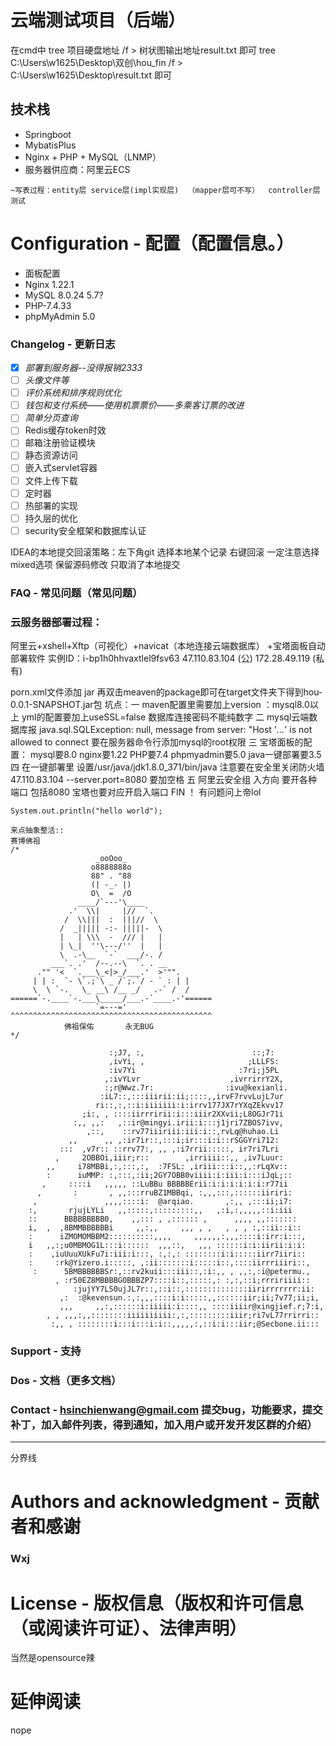 
云端测试项目（后端）
========================

在cmd中     tree 项目硬盘地址 /f > 树状图输出地址result.txt   即可
tree C:\Users\w1625\Desktop\双创\hou_fin /f > C:\Users\w1625\Desktop\result.txt   即可
## 技术栈

- Springboot
- MybatisPlus
- Nginx + PHP + MySQL（LNMP）
- 服务器供应商：阿里云ECS


`~写表过程：entity层 service层(impl实现层)  （mapper层可不写）  controller层   测试`

# Configuration - 配置（配置信息。）
- 面板配置
- Nginx 1.22.1
- MySQL 8.0.24     5.7?
- PHP-7.4.33
- phpMyAdmin 5.0


### Changelog - 更新日志
- [x] *部署到服务器--没得报销2333*<br />
- [ ] *头像文件等*<br />
- [ ] *评价系统和排序规则优化*<br />
- [ ] *钱包和支付系统——使用机票票价——多乘客订票的改进*<br />
- [ ] *简单分页查询*
- [ ] Redis缓存token时效
- [ ] 邮箱注册验证模块
- [ ] 静态资源访问
- [ ] 嵌入式servlet容器
- [ ] 文件上传下载  
- [ ] 定时器
- [ ] 热部署的实现
- [ ] 持久层的优化
- [ ] security安全框架和数据库认证

IDEA的本地提交回滚策略：左下角git  选择本地某个记录 右键回滚  一定注意选择mixed选项  保留源码修改  只取消了本地提交
### FAQ - 常见问题（常见问题）  


### 云服务器部署过程：
阿里云+xshell+Xftp（可视化）+navicat（本地连接云端数据库） +宝塔面板自动部署软件
实例ID：i-bp1h0hhvaxtlel9fsv63
47.110.83.104  (公)
172.28.49.119  (私有)

porn.xml文件添加
<packaging>jar</packaging>
再双击meaven的package即可在target文件夹下得到hou-0.0.1-SNAPSHOT.jar包
坑点：一 maven配置里需要加上version ：mysql8.0以上   yml的配置要加上useSSL=false  数据库连接密码不能纯数字
二 mysql云端数据库报  java.sql.SQLException: null, message from server: "Host '*.*.*.*' is not allowed to connect  要在服务器命令行添加mysql的root权限
三 宝塔面板的配置： mysql要8.0   nginx要1.22  PHP要7.4   phpmyadmin要5.0  java一键部署要3.5
四  在一键部署里 设置/usr/java/jdk1.8.0_371/bin/java
注意要在安全里关闭防火墙
47.110.83.104
 --server.port=8080   要加空格
五   阿里云安全组  入方向 要开各种端口  包括8080    宝塔也要对应开启入端口
FIN ！
    有问题问上帝lol
```(可以加编程语言名)
System.out.println("hello world");
```
```
来点抽象整活::
赛博佛祖
/*
                   _ooOoo_
                  o8888888o
                  88" . "88
                  (| -_- |)
                  O\  =  /O
               ____/`---'\____
             .'  \\|     |//  `.
            /  \\|||  :  |||//  \
           /  _||||| -:- |||||-  \
           |   | \\\  -  /// |   |
           | \_|  ''\---/''  |   |
           \  .-\__  `-`  ___/-. /
         ___`. .'  /--.--\  `. . __
      ."" '<  `.___\_<|>_/___.'  >'"".
     | | :  `- \`.;`\ _ /`;.`/ - ` : | |
     \  \ `-.   \_ __\ /__ _/   .-` /  /
======`-.____`-.___\_____/___.-`____.-'======
                   `=---='
^^^^^^^^^^^^^^^^^^^^^^^^^^^^^^^^^^^^^^^^^^^^^
            佛祖保佑       永无BUG
*/

                      :;J7, :,                        ::;7:
                      ,ivYi, ,                       ;LLLFS:
                      :iv7Yi                       :7ri;j5PL
                     ,:ivYLvr                    ,ivrrirrY2X,
                     :;r@Wwz.7r:                :ivu@kexianli.
                    :iL7::,:::iiirii:ii;::::,,irvF7rvvLujL7ur
                   ri::,:,::i:iiiiiii:i:irrv177JX7rYXqZEkvv17
                ;i:, , ::::iirrririi:i:::iiir2XXvii;L8OGJr71i
              :,, ,,:   ,::ir@mingyi.irii:i:::j1jri7ZBOS7ivv,
                 ,::,    ::rv77iiiriii:iii:i::,rvLq@huhao.Li
             ,,      ,, ,:ir7ir::,:::i;ir:::i:i::rSGGYri712:
           :::  ,v7r:: ::rrv77:, ,, ,:i7rrii:::::, ir7ri7Lri
          ,     2OBBOi,iiir;r::        ,irriiii::,, ,iv7Luur:
        ,,     i78MBBi,:,:::,:,  :7FSL: ,iriii:::i::,,:rLqXv::
        :      iuMMP: :,:::,:ii;2GY7OBB0viiii:i:iii:i:::iJqL;::
       ,     ::::i   ,,,,, ::LuBBu BBBBBErii:i:i:i:i:i:i:r77ii
      ,       :       , ,,:::rruBZ1MBBqi, :,,,:::,::::::iiriri:
     ,               ,,,,::::i:  @arqiao.       ,:,, ,:::ii;i7:
    :,       rjujLYLi   ,,:::::,:::::::::,,   ,:i,:,,,,,::i:iii
    ::      BBBBBBBBB0,    ,,::: , ,:::::: ,      ,,,, ,,:::::::
    i,  ,  ,8BMMBBBBBBi     ,,:,,     ,,, , ,   , , , :,::ii::i::
    :      iZMOMOMBBM2::::::::::,,,,     ,,,,,,:,,,::::i:irr:i:::,
    i   ,,:;u0MBMOG1L:::i::::::  ,,,::,   ,,, ::::::i:i:iirii:i:i:
    :    ,iuUuuXUkFu7i:iii:i:::, :,:,: ::::::::i:i:::::iirr7iiri::
    :     :rk@Yizero.i:::::, ,:ii:::::::i:::::i::,::::iirrriiiri::,
     :      5BMBBBBBBSr:,::rv2kuii:::iii::,:i:,, , ,,:,:i@petermu.,
          , :r50EZ8MBBBBGOBBBZP7::::i::,:::::,: :,:,::i;rrririiii::
              :jujYY7LS0ujJL7r::,::i::,::::::::::::::iirirrrrrrr:ii:
           ,:  :@kevensun.:,:,,,::::i:i:::::,,::::::iir;ii;7v77;ii;i,
           ,,,     ,,:,::::::i:iiiii:i::::,, ::::iiiir@xingjief.r;7:i,
        , , ,,,:,,::::::::iiiiiiiiii:,:,:::::::::iiir;ri7vL77rrirri::
         :,, , ::::::::i:::i:::i:i::,,,,,:,::i:i:::iir;@Secbone.ii:::

```

### Support - 支持  
### Dos - 文档（更多文档）  
### Contact - hsinchienwang@gmail.com  提交bug，功能要求，提交补丁，加入邮件列表，得到通知，加入用户或开发开发区群的介绍）  

***
分界线

# Authors and acknowledgment - 贡献者和感谢
### Wxj

# License - 版权信息（版权和许可信息（或阅读许可证）、法律声明）
当然是opensource辣

# 延伸阅读
nope
  